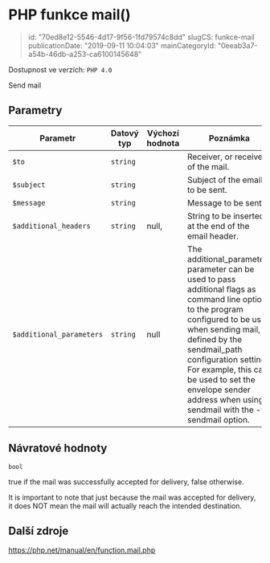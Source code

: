 PHP funkce mail()
=================

> id: "70ed8e12-5546-4d17-9f56-1fd79574c8dd"
> slugCS: funkce-mail
> publicationDate: "2019-09-11 10:04:03"
> mainCategoryId: "0eeab3a7-a54b-46db-a253-ca6100145648"

Dostupnost ve verzích: `PHP 4.0`

Send mail


Parametry
--------------

| Parametr | Datový typ | Výchozí hodnota | Poznámka |
|-----|-----|-----|-----|
| `$to` | `string` |  | Receiver, or receivers of the mail. |
| `$subject` | `string` |  | Subject of the email to be sent. |
| `$message` | `string` |  | Message to be sent. |
| `$additional_headers` | `string` | null, | String to be inserted at the end of the email header. |
| `$additional_parameters` | `string` | null | The additional_parameters parameter can be used to pass additional flags as command line options to the program configured to be used when sending mail, as defined by the sendmail_path configuration setting. For example, this can be used to set the envelope sender address when using sendmail with the -f sendmail option. |


Návratové hodnoty
----------------

`bool`

true if the mail was successfully accepted for delivery, false otherwise.
</p>
<p>
It is important to note that just because the mail was accepted for delivery,
it does NOT mean the mail will actually reach the intended destination.

Další zdroje
------------

https://php.net/manual/en/function.mail.php

